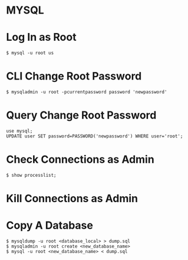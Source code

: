 # MYSQL

# Log In as Root
`$ mysql -u root us`

# CLI Change Root Password
`$ mysqladmin -u root -pcurrentpassword password 'newpassword'`

# Query Change Root Password
```
use mysql;
UPDATE user SET password=PASSWORD('newpassword') WHERE user='root';
```

# Check Connections as Admin
`$ show processlist;`

# Kill Connections as Admin

# Copy A Database <name>
```
$ mysqldump -u root <database_local> > dump.sql
$ mysqladmin -u root create <new_database_name>
$ mysql -u root <new_database_name> < dump.sql
```
